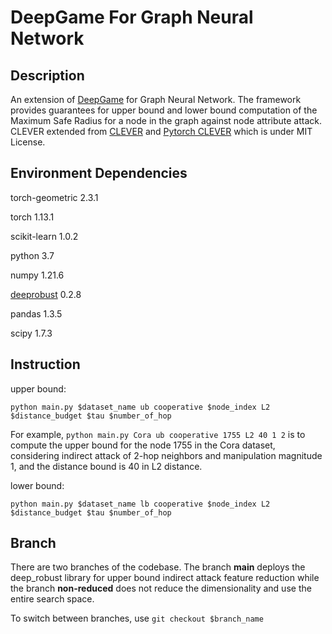 # DeepGame For Graph Neural Network
## Description
An extension of [DeepGame](https://github.com/TrustAI/DeepGame) for Graph Neural Network.
The framework provides guarantees for upper bound and lower bound computation of the Maximum Safe Radius for a node in the graph against node attribute attack. CLEVER extended from [CLEVER](https://arxiv.org/abs/1801.10578) and [Pytorch CLEVER](https://github.com/joemathai/clever_robustness_pytorch) which is under MIT License.
## Environment Dependencies
torch-geometric           2.3.1

torch                     1.13.1

scikit-learn              1.0.2

python                    3.7

numpy                     1.21.6

[deeprobust](https://github.com/DSE-MSU/DeepRobust)                0.2.8

pandas                    1.3.5

scipy                     1.7.3
## Instruction
upper bound:
```
python main.py $dataset_name ub cooperative $node_index L2 $distance_budget $tau $number_of_hop
```
For example,
`python main.py Cora ub cooperative 1755 L2 40 1 2` is to compute the upper bound for the node 1755 in the Cora dataset, considering indirect attack of 2-hop neighbors and manipulation magnitude 1, and the distance bound is 40 in L2 distance.

lower bound:
```
python main.py $dataset_name lb cooperative $node_index L2 $distance_budget $tau $number_of_hop
```
## Branch
There are two branches of the codebase. The branch **main** deploys the deep_robust library for upper bound indirect attack feature reduction while the branch **non-reduced** does not reduce the dimensionality and use the entire search space. 

To switch between branches, use `git checkout $branch_name`
